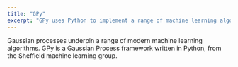 ```yaml
---
title: "GPy"
excerpt: "GPy uses Python to implement a range of machine learning algorithms based on Gaussian processes."
---
```


Gaussian processes underpin a range of modern machine learning algorithms. GPy is a Gaussian Process framework written in Python, from the Sheffield machine learning group.
